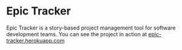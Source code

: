 # Epic Tracker

Epic Tracker is a story-based project management tool for software development teams. You can see the project in action at <a href="epic-tracker.herokuapp.com">epic-tracker.herokuapp.com</a>
